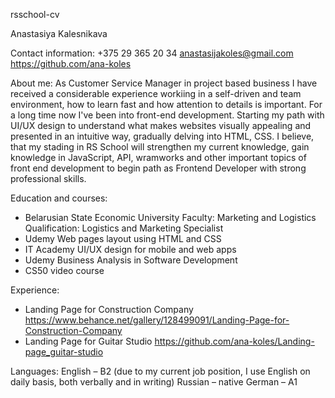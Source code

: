 rsschool-cv

Anastasiya Kalesnikava

Contact information:
+375 29 365 20 34
anastasijakoles@gmail.com
https://github.com/ana-koles

About me:
As Customer Service Manager in project based business  I have received a considerable experience workiing in a self-driven and team environment, how to learn fast and how attention to details is important.
For a long time now I've been into front-end development. Starting my path with UI/UX design  to understand what makes  websites visually appealing and presented in an intuitive way, gradually delving into  HTML, CSS. I believe, that my stading in RS School will strengthen my current knowledge, gain  knowledge in JavaScript, API, wramworks and other important topics of front end development to begin   path as  Frontend Developer with strong professional skills.

Education and courses:
* Belarusian State Economic University
Faculty: Marketing and Logistics
Qualification: Logistics and Marketing Specialist
* Udemy
Web pages layout using HTML and CSS
* IT Academy 
UI/UX design for mobile and web apps
* Udemy
Business Analysis in Software Development
* CS50 video course

Experience:
* Landing Page for Construction Company
https://www.behance.net/gallery/128499091/Landing-Page-for-Construction-Company
* Landing Page for Guitar Studio
https://github.com/ana-koles/Landing-page_guitar-studio

Languages:
English – B2 (due to my current job position, I use English on daily basis, both verbally and in writing)
Russian – native 
German – A1






